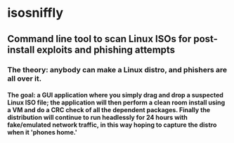 # isosniffly

## Command line tool to scan Linux ISOs for post-install exploits and phishing attempts

### The theory: anybody can make a Linux distro, and phishers are all over it.

#### The goal: a GUI application where you simply drag and drop a suspected Linux ISO file; the application will then perform a clean room install using a VM and do a CRC check of all the dependent packages. Finally the distribution will continue to run headlessly for 24 hours with fake/emulated network traffic, in this way hoping to capture the distro when it 'phones home.'

